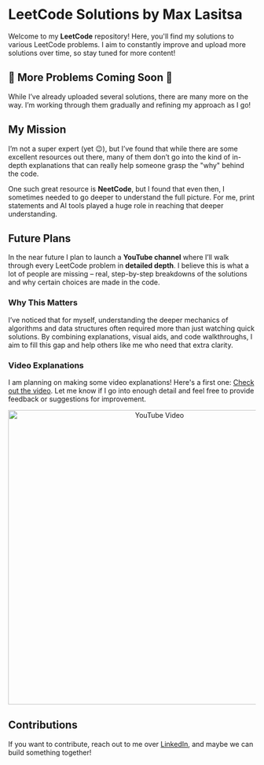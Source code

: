 # LeetCode Solutions by Max Lasitsa 

Welcome to my **LeetCode** repository! Here, you'll find my solutions to various LeetCode problems. I aim to constantly improve and upload more solutions over time, so stay tuned for more content!

## 🚧 More Problems Coming Soon 🚧

While I’ve already uploaded several solutions, there are many more on the way. I’m working through them gradually and refining my approach as I go!

## My Mission

I’m not a super expert (yet 😉), but I’ve found that while there are some excellent resources out there, many of them don’t go into the kind of in-depth explanations that can really help someone grasp the "why" behind the code.

One such great resource is **NeetCode**, but I found that even then, I sometimes needed to go deeper to understand the full picture. For me, print statements and AI tools played a huge role in reaching that deeper understanding.

## Future Plans

In the near future I plan to launch a **YouTube channel** where I’ll walk through every LeetCode problem in **detailed depth**. I believe this is what a lot of people are missing – real, step-by-step breakdowns of the solutions and why certain choices are made in the code.

### Why This Matters

I’ve noticed that for myself, understanding the deeper mechanics of algorithms and data structures often required more than just watching quick solutions. By combining explanations, visual aids, and code walkthroughs, I aim to fill this gap and help others like me who need that extra clarity.

### Video Explanations

I am planning on making some video explanations! Here's a first one: [Check out the video](https://youtu.be/MIUsPjH3jUI?si=IksUU-x0hif0cWBi). Let me know if I go into enough detail and feel free to provide feedback or suggestions for improvement.

<div align="center">
  <a href="https://youtu.be/MIUsPjH3jUI?si=IksUU-x0hif0cWBi">
    <img src="https://img.youtube.com/vi/MIUsPjH3jUI/0.jpg" alt="YouTube Video" width="600" />
  </a>
</div>

## Contributions

If you want to contribute, reach out to me over [LinkedIn](https://www.linkedin.com/in/maxlasitsa/), and maybe we can build something together!

